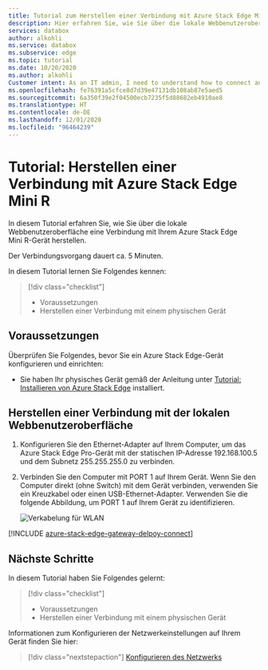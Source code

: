 ```yaml
---
title: Tutorial zum Herstellen einer Verbindung mit Azure Stack Edge Mini R im Azure-Portal
description: Hier erfahren Sie, wie Sie über die lokale Webbenutzeroberfläche eine Verbindung mit Ihrem Azure Stack Edge Mini R-Gerät herstellen.
services: databox
author: alkohli
ms.service: databox
ms.subservice: edge
ms.topic: tutorial
ms.date: 10/20/2020
ms.author: alkohli
Customer intent: As an IT admin, I need to understand how to connect and activate Azure Stack Edge Mini R so I can use it to transfer data to Azure.
ms.openlocfilehash: fe76391a5cfce8d7d39e47131db108ab87e5aed5
ms.sourcegitcommit: 6a350f39e2f04500ecb7235f5d88682eb4910ae8
ms.translationtype: HT
ms.contentlocale: de-DE
ms.lasthandoff: 12/01/2020
ms.locfileid: "96464239"
---
```

# <a name="tutorial-connect-to-azure-stack-edge-mini-r"></a>Tutorial: Herstellen einer Verbindung mit Azure Stack Edge Mini R

In diesem Tutorial erfahren Sie, wie Sie über die lokale Webbenutzeroberfläche eine Verbindung mit Ihrem Azure Stack Edge Mini R-Gerät herstellen.

Der Verbindungsvorgang dauert ca. 5 Minuten.

In diesem Tutorial lernen Sie Folgendes kennen:

> [!div class="checklist"]
>
> * Voraussetzungen
> * Herstellen einer Verbindung mit einem physischen Gerät



## <a name="prerequisites"></a>Voraussetzungen

Überprüfen Sie Folgendes, bevor Sie ein Azure Stack Edge-Gerät konfigurieren und einrichten:

* Sie haben Ihr physisches Gerät gemäß der Anleitung unter [Tutorial: Installieren von Azure Stack Edge](azure-stack-edge-mini-r-deploy-install.md) installiert.


## <a name="connect-to-the-local-web-ui-setup"></a>Herstellen einer Verbindung mit der lokalen Webbenutzeroberfläche

1. Konfigurieren Sie den Ethernet-Adapter auf Ihrem Computer, um das Azure Stack Edge Pro-Gerät mit der statischen IP-Adresse 192.168.100.5 und dem Subnetz 255.255.255.0 zu verbinden.

2. Verbinden Sie den Computer mit PORT 1 auf Ihrem Gerät. Wenn Sie den Computer direkt (ohne Switch) mit dem Gerät verbinden, verwenden Sie ein Kreuzkabel oder einen USB-Ethernet-Adapter. Verwenden Sie die folgende Abbildung, um PORT 1 auf Ihrem Gerät zu identifizieren.

    ![Verkabelung für WLAN](./media/azure-stack-edge-mini-r-deploy-install/wireless-cabled.png)

[!INCLUDE [azure-stack-edge-gateway-delpoy-connect](../../includes/azure-stack-edge-gateway-deploy-connect.md)]


## <a name="next-steps"></a>Nächste Schritte

In diesem Tutorial haben Sie Folgendes gelernt:

> [!div class="checklist"]
> * Voraussetzungen
> * Herstellen einer Verbindung mit einem physischen Gerät


Informationen zum Konfigurieren der Netzwerkeinstellungen auf Ihrem Gerät finden Sie hier:

> [!div class="nextstepaction"]
> [Konfigurieren des Netzwerks](./azure-stack-edge-mini-r-deploy-configure-network-compute-web-proxy.md)
